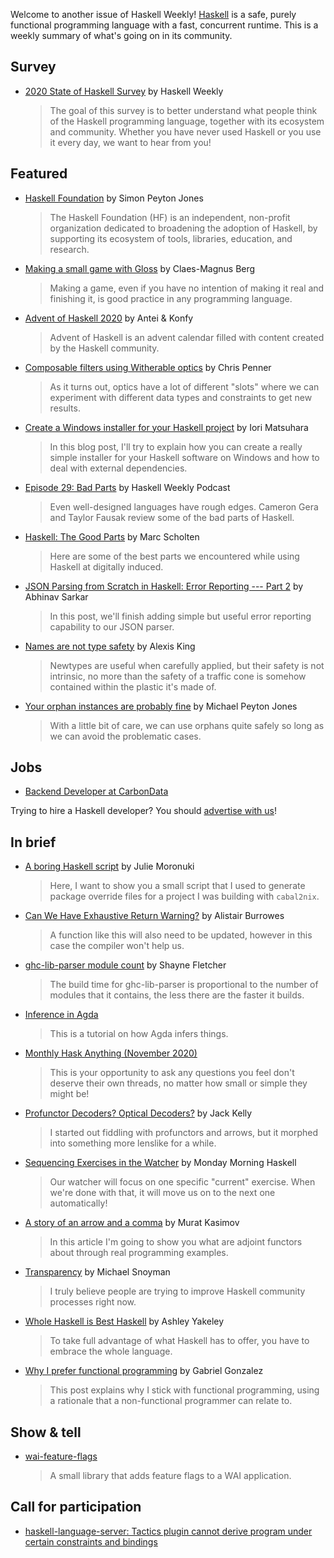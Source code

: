 Welcome to another issue of Haskell Weekly!
[Haskell](https://www.haskell.org) is a safe, purely functional programming language with a fast, concurrent runtime.
This is a weekly summary of what's going on in its community.

## Survey

- [2020 State of Haskell Survey](https://haskellweekly.news/survey/2020.html) by Haskell Weekly
  > The goal of this survey is to better understand what people think of the Haskell programming language, together with its ecosystem and community. Whether you have never used Haskell or you use it every day, we want to hear from you!

## Featured

- [Haskell Foundation](https://haskell.foundation) by Simon Peyton Jones
  > The Haskell Foundation (HF) is an independent, non-profit organization dedicated to broadening the adoption of Haskell, by supporting its ecosystem of tools, libraries, education, and research.

- [Making a small game with Gloss](https://herebeseaswines.net/essays/2020-11-01-making-a-small-game-with-gloss) by Claes-Magnus Berg
  > Making a game, even if you have no intention of making it real and finishing it, is good practice in any programming language.

- [Advent of Haskell 2020](https://adventofhaskell.com) by Antei & Konfy
  > Advent of Haskell is an advent calendar filled with content created by the Haskell community.

- [Composable filters using Witherable optics](https://chrispenner.ca/posts/witherable-optics) by Chris Penner
  > As it turns out, optics have a lot of different "slots" where we can experiment with different data types and constraints to get new results.

- [Create a Windows installer for your Haskell project](https://blog.patchgirl.io/haskell/2020/10/30/windows-installer-for-haskell-software.html) by Iori Matsuhara
  > In this blog post, I'll try to explain how you can create a really simple installer for your Haskell software on Windows and how to deal with external dependencies.

- [Episode 29: Bad Parts](https://haskellweekly.news/episode/29.html) by Haskell Weekly Podcast
  > Even well-designed languages have rough edges. Cameron Gera and Taylor Fausak review some of the bad parts of Haskell.

- [Haskell: The Good Parts](https://ihp.digitallyinduced.com/ShowPost?postId=14ed1d41-5ea4-4608-9c96-465443cd6e55) by Marc Scholten
  > Here are some of the best parts we encountered while using Haskell at digitally induced.

- [JSON Parsing from Scratch in Haskell: Error Reporting --- Part 2](https://abhinavsarkar.net/posts/json-parsing-from-scratch-in-haskell-3/) by Abhinav Sarkar
  > In this post, we'll finish adding simple but useful error reporting capability to our JSON parser.

- [Names are not type safety](https://lexi-lambda.github.io/blog/2020/11/01/names-are-not-type-safety/) by Alexis King
  > Newtypes are useful when carefully applied, but their safety is not intrinsic, no more than the safety of a traffic cone is somehow contained within the plastic it's made of.

- [Your orphan instances are probably fine](https://www.michaelpj.com/blog/2020/10/29/your-orphans-are-fine.html) by Michael Peyton Jones
  > With a little bit of care, we can use orphans quite safely so long as we can avoid the problematic cases.

## Jobs

- [Backend Developer at CarbonData](https://careers.carboncloud.com/jobs/935115-backend-developer)

Trying to hire a Haskell developer?
You should [advertise with us](https://haskellweekly.news/advertising.html)!

## In brief

- [A boring Haskell script](https://typeclasses.com/news/2020-11-haskell-script) by Julie Moronuki
  > Here, I want to show you a small script that I used to generate package override files for a project I was building with `cabal2nix`.

- [Can We Have Exhaustive Return Warning?](https://alistairb.dev/exhaustive-return-warning/) by Alistair Burrowes
  > A function like this will also need to be updated, however in this case the compiler won't help us.

- [ghc-lib-parser module count](https://blog.shaynefletcher.org/2020/10/ghc-lib-parser-module-count.html) by Shayne Fletcher
  > The build time for ghc-lib-parser is proportional to the number of modules that it contains, the less there are the faster it builds.

- [Inference in Agda](https://raw.githack.com/effectfully/inference-in-agda/master/InferenceInAgda.html)
  > This is a tutorial on how Agda infers things.

- [Monthly Hask Anything (November 2020)](https://np.reddit.com/r/haskell/comments/jllzfa/monthly_hask_anything_november_2020/)
  > This is your opportunity to ask any questions you feel don't deserve their own threads, no matter how small or simple they might be!

- [Profunctor Decoders? Optical Decoders?](http://jackkelly.name/blog/archives/2020/11/03/profunctor_decoders_optical_decoders/) by Jack Kelly
  > I started out fiddling with profunctors and arrows, but it morphed into something more lenslike for a while.

- [Sequencing Exercises in the Watcher](https://mmhaskell.com/blog/2020/11/2/sequencing-exercises-in-the-watcher) by Monday Morning Haskell
  > Our watcher will focus on one specific "current" exercise. When we're done with that, it will move us on to the next one automatically!

- [A story of an arrow and a comma](https://iokasimov.github.io/posts/2020/10/arrow-and-comma) by Murat Kasimov
  > In this article I'm going to show you what are adjoint functors about through real programming examples.

- [Transparency](https://www.snoyman.com/blog/2020/10/transparency) by Michael Snoyman
  > I truly believe people are trying to improve Haskell community processes right now.

- [Whole Haskell is Best Haskell](https://semantic.org/post/whole-haskell-is-best-haskell/) by Ashley Yakeley
  > To take full advantage of what Haskell has to offer, you have to embrace the whole language.

- [Why I prefer functional programming](http://www.haskellforall.com/2020/10/why-i-prefer-functional-programming.html) by Gabriel Gonzalez
  > This post explains why I stick with functional programming, using a rationale that a non-functional programmer can relate to.

## Show & tell

- [wai-feature-flags](https://hackage.haskell.org/package/wai-feature-flags)
  > A small library that adds feature flags to a WAI application.

## Call for participation

-   [haskell-language-server: Tactics plugin cannot derive program under certain constraints and bindings](https://github.com/haskell/haskell-language-server/issues/563)
